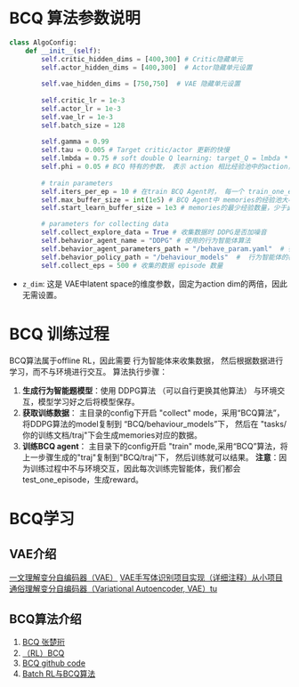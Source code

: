 # BCQ 算法参数说明

```python
class AlgoConfig:
    def __init__(self):
        self.critic_hidden_dims = [400,300] # Critic隐藏单元
        self.actor_hidden_dims = [400,300]  # Actor隐藏单元设置
        
        self.vae_hidden_dims = [750,750]  # VAE 隐藏单元设置
        
        self.critic_lr = 1e-3
        self.actor_lr = 1e-3
        self.vae_lr = 1e-3
        self.batch_size = 128
        
        self.gamma = 0.99
        self.tau = 0.005 # Target critic/actor 更新的快慢
        self.lmbda = 0.75 # soft double Q learning: target_Q = lmbda * min(q1,q2) + (1-lmbda) * max(q1,q2)
        self.phi = 0.05 # BCQ 特有的参数， 表示 action 相比经验池中的action， 最大的波动范围 (Actor中使用)
        
        # train parameters
        self.iters_per_ep = 10 # 在train BCQ Agent时， 每一个 train_one_episode中 迭代的次数， 每一次迭代都是batch_size的经验。
        self.max_buffer_size = int(1e5) # BCQ Agent中 memories的经验池大小
        self.start_learn_buffer_size = 1e3 # memories的最少经验数量，少于此数量，会报错。

	    # parameters for collecting data
        self.collect_explore_data = True # 收集数据时 DDPG是否加噪音
        self.behavior_agent_name = "DDPG" # 使用的行为智能体算法
        self.behavior_agent_parameters_path = "/behave_param.yaml"  # 行为智能体的参数， 在BCQ目录下。 具体参数请看 行为智能体算法参数
        self.behavior_policy_path = "/behaviour_models"  #  行为智能体的模型， 收集数据时需要用到
        self.collect_eps = 500 # 收集的数据 episode 数量
```
* `z_dim`: 这是 VAE中latent space的维度参数，固定为action dim的两倍，因此无需设置。


# BCQ 训练过程
BCQ算法属于offline RL，因此需要 行为智能体来收集数据， 然后根据数据进行学习，而不与环境进行交互。 
算法执行步骤：
1. **生成行为智能题模型**：使用 DDPG算法 （可以自行更换其他算法） 与环境交互，模型学习好之后将模型保存。 
2. **获取训练数据**： 主目录的config下开启 "collect" mode，采用“BCQ算法”， 将DDPG算法的model复制到 “BCQ/behaviour_models”下， 
然后在 "tasks/你的训练文档/traj"下会生成memories对应的数据。
3. **训练BCQ agent**： 主目录下的config开启 "train" mode,采用“BCQ”算法，将上一步骤生成的"traj"复制到"BCQ/traj"下， 
然后训练就可以结果。 **注意**：因为训练过程中不与环境交互，因此每次训练完智能体，我们都会test_one_episode，生成reward。


# BCQ学习

## VAE介绍

[一文理解变分自编码器（VAE）](https://zhuanlan.zhihu.com/p/64485020)
[VAE手写体识别项目实现（详细注释）从小项目通俗理解变分自编码器（Variational Autoencoder, VAE）tu](https://blog.csdn.net/weixin_40015791/article/details/89735233)

## BCQ算法介绍

1. [BCQ 张楚珩](https://zhuanlan.zhihu.com/p/136844574)
2. [（RL）BCQ](https://zhuanlan.zhihu.com/p/206489894)
3. [BCQ github code](https://github.com/sfujim/BCQ/tree/master/continuous_BCQ)
4. [Batch RL与BCQ算法](https://zhuanlan.zhihu.com/p/269475418)
